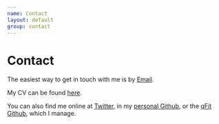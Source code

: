```yaml
---
name: Contact
layout: default
group: contact
---
```


<h1 class="page-header text-center"> Contact </h1>

The easiest way to get in touch with me is by [Email](mailto:mullane.stephanie@gmail.com). 

My CV can be found [here](/static/pdf/Wankowicz_CV_221201.pdf). 

You can also find me online at [Twitter](http://twitter.com/stephanie_mul), in my [personal Github](https://github.com/stephaniewankowicz), or the [qFit Github](https://github.com/ExcitedStates/qfit-3.0), which I manage.
